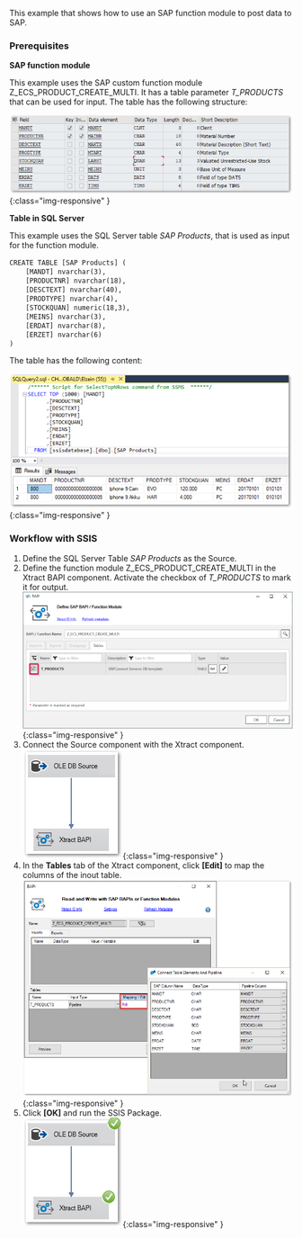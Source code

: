 This example that shows how to use an SAP function module to post data to SAP. 

### Prerequisites

**SAP function module**<br>

This example uses the SAP custom function module Z_ECS_PRODUCT_CREATE_MULTI.
It has a table parameter *T_PRODUCTS* that can be used for input. 
The table has the following structure:

![ssis-write-sap-01](/img/content/ssis-write-sap-01.png){:class="img-responsive" }

**Table in SQL Server**

This example uses the SQL Server table *SAP Products*, that is used as input for the function module.

```
CREATE TABLE [SAP Products] (
    [MANDT] nvarchar(3), 
    [PRODUCTNR] nvarchar(18),
    [DESCTEXT] nvarchar(40),
    [PRODTYPE] nvarchar(4),
    [STOCKQUAN] numeric(18,3),
    [MEINS] nvarchar(3),
    [ERDAT] nvarchar(8),
    [ERZET] nvarchar(6)
)
```

The table has the following content:

![ssis-write-sql-01](/img/content/ssis-write-sql-01.png){:class="img-responsive" }

### Workflow with SSIS


1. Define the SQL Server Table *SAP Products* as the Source.
2. Define the function module Z_ECS_PRODUCT_CREATE_MULTI in the Xtract BAPI component. Activate the checkbox of *T_PRODUCTS* to mark it for output. <br>
![ssis-write-xtractis-fuba-01](/img/content/ssis-write-xtractis-fuba-01.png){:class="img-responsive" }
3. Connect the Source component with the Xtract component. <br>
![ssis-write-xtractis-fuba-02](/img/content/ssis-write-xtractis-fuba-02.png){:class="img-responsive" }
4. In the **Tables** tab of the Xtract component, click **[Edit]** to map the columns of the inout table. <br>
![ssis-write-xtractis-fuba-03](/img/content/ssis-write-xtractis-fuba-03.png){:class="img-responsive" }
5. Click **[OK]** and run the SSIS Package.<br>
![ssis-write-xtractis-fuba-04](/img/content/ssis-write-xtractis-fuba-04.png){:class="img-responsive" }